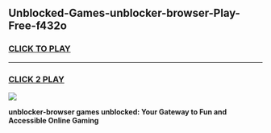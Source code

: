 
## Unblocked-Games-unblocker-browser-Play-Free-f432o
<h3>
<a href="https://premium76.site?title=unblocker-browser&ref=23A">CLICK TO PLAY</a></h3>
<hr>

<h3>
<a href="https://premium76.site?title=unblocker-browser&ref=23A">CLICK 2 PLAY</a>
  
</h3>

<a href="https://premium76.site?title=unblocker-browser&ref=23A"><img src="https://clearcache.store/games.png"></a>


**unblocker-browser games unblocked: Your Gateway to Fun and Accessible Online Gaming**
